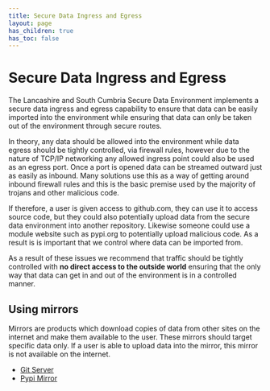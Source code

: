 ```yaml
---
title: Secure Data Ingress and Egress
layout: page
has_children: true
has_toc: false
---
```


# Secure Data Ingress and Egress
The Lancashire and South Cumbria Secure Data Environment implements a secure data ingress and egress capability to ensure that data can be easily imported into the environment while ensuring that data can only be taken out of the environment through secure routes.

In theory, any data should be allowed into the environment while data egress should be tightly controlled, via firewall rules, however due to the nature of TCP/IP networking any allowed ingress point could also be used as an egress port. Once a port is opened data can be streamed outward just as easily as inbound. Many solutions use this as a way of getting around inbound firewall rules and this is the basic premise used by the majority of trojans and other malicious code.

If therefore, a user is given access to github.com, they can use it to access source code, but they could also potentially upload data from the secure data environment into another repository. Likewise someone could use a module website such as pypi.org to potentially upload malicious code. As a result is is important that we control where data can be imported from.

As a result of these issues we recommend that traffic should be tightly controlled with **no direct access to the outside world** ensuring that the only way that data can get in and out of the environment is in a controlled manner.

## Using mirrors
Mirrors are products which download copies of data from other sites on the internet and make them available to the user. These mirrors should target specific data only. If a user is able to upload data into the mirror, this mirror is not available on the internet.
* [Git Server](./Secure-Data-Ingress-and-Egress/Git-Server.md)
* [Pypi Mirror](./Secure-Data-Ingress-and-Egress/Pypi-Mirror.md)

